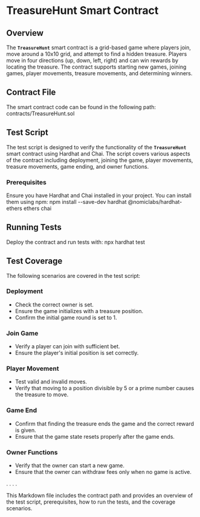 # TreasureHunt Smart Contract

## Overview

The **`TreasureHunt`** smart contract is a grid-based game where players join, move around a 10x10 grid, and attempt to find a hidden treasure. Players move in four directions (up, down, left, right) and can win rewards by locating the treasure. The contract supports starting new games, joining games, player movements, treasure movements, and determining winners.

## Contract File

The smart contract code can be found in the following path: contracts/TreasureHunt.sol


## Test Script

The test script is designed to verify the functionality of the **`TreasureHunt`** smart contract using Hardhat and Chai. The script covers various aspects of the contract including deployment, joining the game, player movements, treasure movements, game ending, and owner functions.

### Prerequisites

Ensure you have Hardhat and Chai installed in your project. You can install them using npm:
npm install --save-dev hardhat @nomiclabs/hardhat-ethers ethers chai


## Running Tests

Deploy the contract and run tests with: npx hardhat test

## Test Coverage

The following scenarios are covered in the test script:

### Deployment

- Check the correct owner is set.
- Ensure the game initializes with a treasure position.
- Confirm the initial game round is set to 1.

### Join Game

- Verify a player can join with sufficient bet.
- Ensure the player's initial position is set correctly.

### Player Movement

- Test valid and invalid moves.
- Verify that moving to a position divisible by 5 or a prime number causes the treasure to move.

### Game End

- Confirm that finding the treasure ends the game and the correct reward is given.
- Ensure that the game state resets properly after the game ends.

### Owner Functions

- Verify that the owner can start a new game.
- Ensure that the owner can withdraw fees only when no game is active.


.
.
.
.

This Markdown file includes the contract path and provides an overview of the test script, prerequisites, how to run the tests, and the coverage scenarios.


